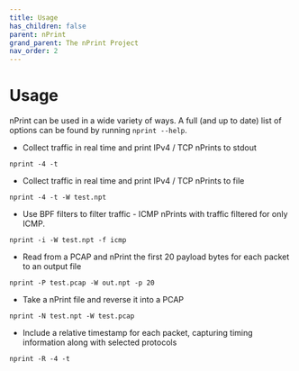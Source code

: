 ```yaml
---
title: Usage
has_children: false
parent: nPrint
grand_parent: The nPrint Project
nav_order: 2
---
```


# Usage

nPrint can be used in a wide variety of ways. A full (and up to date) list of options can be found by running `nprint --help`.

* Collect traffic in real time and print IPv4 / TCP nPrints to stdout

```
nprint -4 -t
```

* Collect traffic in real time and print IPv4 / TCP nPrints to file

```
nprint -4 -t -W test.npt 
```

* Use BPF filters to filter traffic - ICMP nPrints with traffic filtered for only ICMP.

```
nprint -i -W test.npt -f icmp 
```

* Read from a PCAP and nPrint the first 20 payload bytes for each packet to an output file

```
nprint -P test.pcap -W out.npt -p 20 
```

* Take a nPrint file and reverse it into a PCAP

```
nprint -N test.npt -W test.pcap
```

* Include a relative timestamp for each packet, capturing timing information along with selected protocols

```
nprint -R -4 -t 
```
